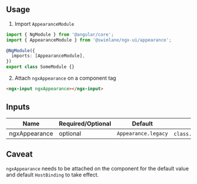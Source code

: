 ## Usage

1. Import `AppearanceModule`

```ts
import { NgModule } from '@angular/core';
import { AppearanceModule } from '@swimlane/ngx-ui/appearance';

@NgModule({
  imports: [AppearanceModule],
})
export class SomeModule {}
```

2. Attach `ngxAppearance` on a component tag

```html
<ngx-input ngxAppearance></ngx-input>
```

## Inputs

| Name          | Required/Optional | Default             | HostBinding                  | Description |
| ------------- | ----------------- | ------------------- | ---------------------------- | ----------- |
| ngxAppearance | optional          | `Appearance.legacy` | `class.legacy`or`class.fill` | -           |

## Caveat

`ngxAppearance` needs to be attached on the component for the default value and default `HostBinding` to take effect.
